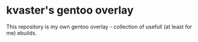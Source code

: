 # kvaster's gentoo overlay

This repository is my own gentoo overlay - collection of usefull (at least for me) ebuilds.
